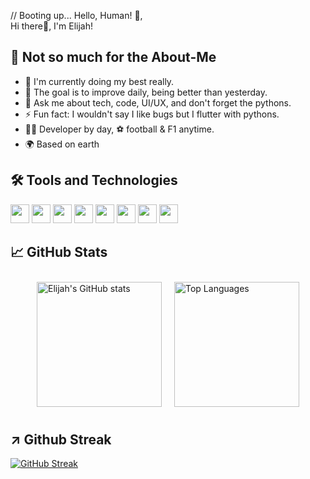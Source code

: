 // Booting up... Hello, Human! 🤖,<br> 
Hi there👋, I'm Elijah!

 
## 🚀 Not so much for the About-Me
- 🔭 I'm currently doing my best really.
- 🌱 The goal is to improve daily, being better than yesterday.
- 💬 Ask me about tech, code, UI/UX, and don't forget the pythons.
- ⚡ Fun fact: I wouldn't say I like bugs but I flutter with pythons.
- 👨‍💻 Developer by day, ⚽ football & F1 anytime.
- 🌍 Based on earth


## 🛠️ Tools and Technologies
[<img src="https://uxwing.com/wp-content/themes/uxwing/download/brands-and-social-media/python-programming-language-icon.svg)" height="30">](https://www.python.org/)
[<img src="https://www.vectorlogo.zone/logos/flutterio/flutterio-icon.svg" height="30">](https://flutter.dev/)
[<img src="https://www.vectorlogo.zone/logos/javascript/javascript-icon.svg" height="30">](https://www.javascript.com/)
[<img src="https://seeklogo.com/images/G/github-logo-7880D80B8D-seeklogo.com.png)" height="30">](https://www.github.com/)
[<img src="https://www.vectorlogo.zone/logos/w3_html5/w3_html5-icon.svg" height="30">](https://html.com/)
[<img src="https://uxwing.com/wp-content/themes/uxwing/download/brands-and-social-media/css-icon.png)" height="30">](https://www.w3schools.com/css/css_intro.asp)
[<img src="https://www.vectorlogo.zone/logos/figma/figma-icon.svg" height="30">](https://www.figma.com/)
[<img src="https://uxwing.com/wp-content/themes/uxwing/download/brands-and-social-media/dart-programming-language-icon.png)" height="30">](https://www.dart.dev/)



## 📈 GitHub Stats
<div style="display: flex; justify-content: center; flex-wrap: wrap;">
  <img src="https://github-readme-stats.vercel.app/api?username=MwesigwaElijahK&show_icons=true&theme=radical" alt="Elijah's GitHub stats" style="height: 200px; margin: 10px;"/>
  <img src="https://github-readme-stats.vercel.app/api/top-langs/?username=MwesigwaElijahK&layout=compact&theme=radical" alt="Top Languages" style="height: 200px; margin: 10px;"/>
</div>

## ↗️ Github Streak
[![GitHub Streak](https://github-readme-streak-stats.herokuapp.com?user=codemaker2015&theme=blueberry&date_format=M%20j%5B%2C%20Y%5D)](https://git.io/streak-stats)


